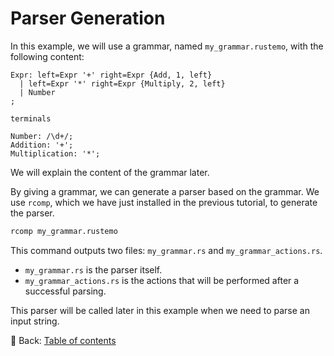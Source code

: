 # Parser Generation

In this example, we will use a grammar, named `my_grammar.rustemo`, with the following content:

```text
Expr: left=Expr '+' right=Expr {Add, 1, left}
  | left=Expr '*' right=Expr {Multiply, 2, left}
  | Number
;

terminals

Number: /\d+/;
Addition: '+';
Multiplication: '*';
```

We will explain the content of the grammar later.

By giving a grammar, we can generate a parser based on the grammar.
We use `rcomp`, which we have just installed in the previous tutorial, to generate the parser.

```sh
rcomp my_grammar.rustemo
```

This command outputs two files: `my_grammar.rs` and `my_grammar_actions.rs`.

* `my_grammar.rs` is the parser itself.
* `my_grammar_actions.rs` is the actions that will be performed after a successful parsing.

This parser will be called later in this example when we need to parse an input string.

<!-- :arrow_right:  Next:  -->

:blue_book: Back: [Table of contents](./../README.md)
